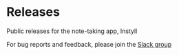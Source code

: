 # Releases

Public releases for the note-taking app, Instyll

For bug reports and feedback, please join the [Slack group]([https://instylllabs.slack.com](https://join.slack.com/t/instylllabs/shared_invite/zt-2fsxant52-VK_OiFz7kwp6_NUSxnmLbQ))
